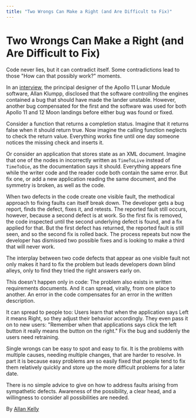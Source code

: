```yaml
---
title: "Two Wrongs Can Make a Right (and Are Difficult to Fix)"
---
```


# Two Wrongs Can Make a Right (and Are Difficult to Fix)

Code never lies, but it can contradict itself. Some contradictions lead to those "How can that possibly work?" moments.

In an [interview](http://www.netjeff.com/humor/item.cgi?file=ApolloComputer), the principal designer of the Apollo 11 Lunar Module software, Allan Klumpp, disclosed that the software controlling the engines contained a bug that should have made the lander unstable. However, another bug compensated for the first and the software was used for both Apollo 11 and 12 Moon landings before either bug was found or fixed.

Consider a function that returns a completion status. Imagine that it returns false when it should return true. Now imagine the calling function neglects to check the return value. Everything works fine until one day someone notices the missing check and inserts it.

Or consider an application that stores state as an XML document. Imagine that one of the nodes in incorrectly written as `TimeToLive` instead of `TimeToDie`, as the documentation says it should. Everything appears fine while the writer code and the reader code both contain the same error. But fix one, or add a new application reading the same document, and the symmetry is broken, as well as the code.

When two defects in the code create one visible fault, the methodical approach to fixing faults can itself break down. The developer gets a bug report, finds the defect, fixes it, and retests. The reported fault still occurs, however, because a second defect is at work. So the first fix is removed, the code inspected until the second underlying defect is found, and a fix applied for that. But the first defect has returned, the reported fault is still seen, and so the second fix is rolled back. The process repeats but now the developer has dismissed two possible fixes and is looking to make a third that will never work.

The interplay between two code defects that appear as one visible fault not only makes it hard to fix the problem but leads developers down blind alleys, only to find they tried the right answers early on.

This doesn't happen only in code: The problem also exists in written requirements documents. And it can spread, virally, from one place to another. An error in the code compensates for an error in the written description.

It can spread to people too: Users learn that when the application says Left it means Right, so they adjust their behavior accordingly. They even pass it on to new users: "Remember when that applications says click the left button it really means the button on the right." Fix the bug and suddenly the users need retraining.

Single wrongs can be easy to spot and easy to fix. It is the problems with multiple causes, needing multiple changes, that are harder to resolve. In part it is because easy problems are so easily fixed that people tend to fix them relatively quickly and store up the more difficult problems for a later date.

There is no simple advice to give on how to address faults arising from sympathetic defects. Awareness of the possibility, a clear head, and a willingness to consider all possibilities are needed.

By [Allan Kelly](http://programmer.97things.oreilly.com/wiki/index.php/Allan_Kelly)
